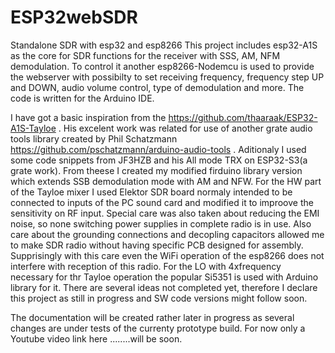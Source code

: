 # ESP32webSDR
Standalone SDR with esp32 and esp8266
This project includes esp32-A1S as the core for SDR functions for the receiver with SSS, AM, NFM demodulation. To control it another esp8266-Nodemcu is used to provide the webserver with possibilty to set receiving frequency, frequency step UP and DOWN, audio volume control, type of demodulation and more. The code is written for the Arduino IDE.

I have got a basic inspiration from the https://github.com/thaaraak/ESP32-A1S-Tayloe . His excelent work was related for use of another grate audio tools library created by Phil Schatzmann https://github.com/pschatzmann/arduino-audio-tools . Aditionaly I used some code snippets from JF3HZB and his All mode TRX on ESP32-S3(a grate work). From theese I created my modified firduino library version which extends SSB demodulation mode with AM and NFW.
For the HW part of the Tayloe mixer I used Elektor SDR board normaly intended to be connected to inputs of the PC sound card and modified it to improove the sensitivity on RF input.
Special care was also taken about reducing the EMI noise, so none switching power supplies in complete radio is in use. Also care about the grounding connections and decopling capacitors allowed me to make SDR radio without having specific PCB designed for assembly. Supprisingly with this care even the WiFi operation of the esp8266 does not interfere with reception of this radio.
For the LO with 4xfrequency necessary for thr Tayloe operation the popular Si5351 is used with Arduino library for it.
There are several ideas not completed yet, therefore I declare this project as still in progress and SW code versions might follow soon.

The documentation will be created rather later in progress as several changes are under tests of the currenty prototype build. For now only a Youtube video link here ........will be soon.
